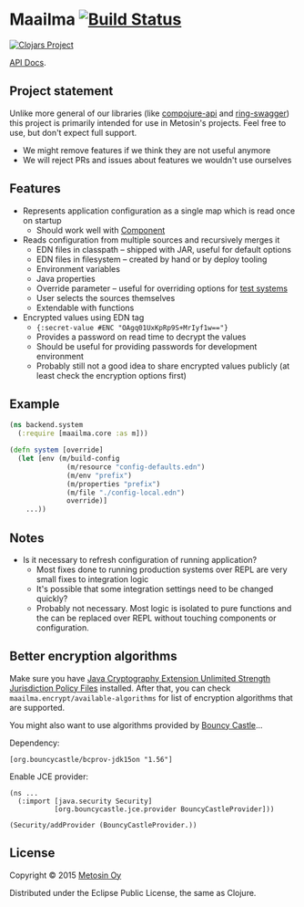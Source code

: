 # Maailma [![Build Status](https://travis-ci.org/metosin/maailma.svg?branch=master)](https://travis-ci.org/metosin/maailma)

[![Clojars Project](http://clojars.org/metosin/maailma/latest-version.svg)](http://clojars.org/metosin/maailma)

[API Docs](http://metosin.github.io/maailma/maailma.core.html).

## Project statement

Unlike more general of our libraries (like
[compojure-api](https://github.com/metosin/compojure-api) and
[ring-swagger](https://github.com/metosin/ring-swagger)) this project is
primarily intended for use in Metosin's projects. Feel free to use, but
don't expect full support.

- We might remove features if we think they are not useful anymore
- We will reject PRs and issues about features we wouldn't use ourselves

## Features

- Represents application configuration as a single map which is read once on startup
    - Should work well with [Component](https://github.com/stuartsierra/component)
- Reads configuration from multiple sources and recursively merges it
    - EDN files in classpath – shipped with JAR, useful for default options
    - EDN files in filesystem – created by hand or by deploy tooling
    - Environment variables
    - Java properties
    - Override parameter – useful for overriding options for [test systems](https://github.com/metosin/palikka/blob/master/test/palikka/core_test.clj#L9)
    - User selects the sources themselves
    - Extendable with functions
- Encrypted values using EDN tag
    - `{:secret-value #ENC "OAgq01UxKpRp9S+MrIyf1w=="}`
    - Provides a password on read time to decrypt the values
    - Should be useful for providing passwords for development environment
    - Probably still not a good idea to share encrypted values publicly (at least check
    the encryption options first)

## Example

```clj
(ns backend.system
  (:require [maailma.core :as m]))

(defn system [override]
  (let [env (m/build-config
              (m/resource "config-defaults.edn")
              (m/env "prefix")
              (m/properties "prefix")
              (m/file "./config-local.edn")
              override)]
    ...))
```

## Notes

- Is it necessary to refresh configuration of running application?
    - Most fixes done to running production systems over REPL are very small fixes to integration logic
    - It's possible that some integration settings need to be changed quickly?
    - Probably not necessary. Most logic is isolated to pure functions and the can be replaced over REPL without touching components or configuration.

## Better encryption algorithms

Make sure you have [Java Cryptography Extension Unlimited Strength Jurisdiction Policy Files](http://www.oracle.com/technetwork/java/javase/downloads/jce8-download-2133166.html)
installed. After that, you can check `maailma.encrypt/available-algorithms`
for list of encryption algorithms that are supported.

You might also want to use algorithms provided by [Bouncy Castle](http://www.bouncycastle.org)...

Dependency:
```
[org.bouncycastle/bcprov-jdk15on "1.56"]
```

Enable JCE provider:
```
(ns ...
  (:import [java.security Security]
           [org.bouncycastle.jce.provider BouncyCastleProvider]))

(Security/addProvider (BouncyCastleProvider.))
```

## License

Copyright © 2015 [Metosin Oy](http://www.metosin.fi)

Distributed under the Eclipse Public License, the same as Clojure.
